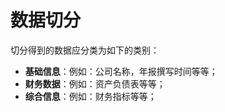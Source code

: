 # 数据切分

切分得到的数据应分类为如下的类别：

- **基础信息**：例如：公司名称，年报撰写时间等等；
- **财务数据**：例如：资产负债表等等；
- **综合信息**：例如：财务指标等等；